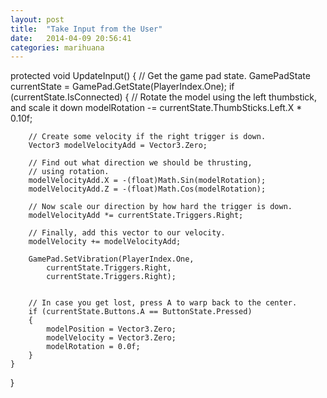 ```yaml
---
layout: post
title:  "Take Input from the User"
date:   2014-04-09 20:56:41
categories: marihuana
---
```




protected void UpdateInput()
{
    // Get the game pad state.
    GamePadState currentState = GamePad.GetState(PlayerIndex.One);
    if (currentState.IsConnected)
    {
        // Rotate the model using the left thumbstick, and scale it down
        modelRotation -= currentState.ThumbSticks.Left.X * 0.10f;

        // Create some velocity if the right trigger is down.
        Vector3 modelVelocityAdd = Vector3.Zero;

        // Find out what direction we should be thrusting, 
        // using rotation.
        modelVelocityAdd.X = -(float)Math.Sin(modelRotation);
        modelVelocityAdd.Z = -(float)Math.Cos(modelRotation);

        // Now scale our direction by how hard the trigger is down.
        modelVelocityAdd *= currentState.Triggers.Right;

        // Finally, add this vector to our velocity.
        modelVelocity += modelVelocityAdd;

        GamePad.SetVibration(PlayerIndex.One, 
            currentState.Triggers.Right,
            currentState.Triggers.Right);


        // In case you get lost, press A to warp back to the center.
        if (currentState.Buttons.A == ButtonState.Pressed)
        {
            modelPosition = Vector3.Zero;
            modelVelocity = Vector3.Zero;
            modelRotation = 0.0f;
        }
    }
}
